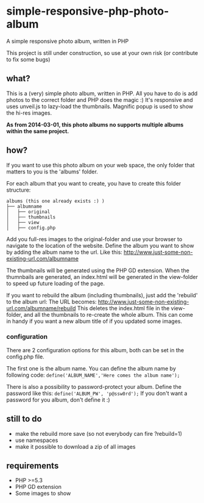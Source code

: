 simple-responsive-php-photo-album
=================================

A simple responsive photo album, written in PHP

This project is still under construction, so use at your own risk (or contribute to fix some bugs)


what?
--------------

This is a (very) simple photo album, written in PHP.
All you have to do is add photos to the correct folder and PHP does the magic :)
It's responsive and uses unveil.js to lazy-load the thumbnails.
Magnific popup is used to show the hi-res images.

**As from 2014-03-01, this photo albums no supports multiple albums within the same project.**


how?
--------------

If you want to use this photo album on your web space, the only folder that matters to you is the 'albums' folder.

For each album that you want to create, you have to create this folder structure:
```
albums (this one already exists :) )
├── albumname
│   ├── original
│   ├── thumbnails
│   ├── view
│   ├── config.php
```


Add you full-res images to the original-folder and use your browser to navigate to the location of the website.
Define the album you want to show by adding the album name to the url.
Like this: http://www.just-some-non-existing-url.com/albumname

The thumbnails will be generated using the PHP GD extension.
When the thumnbails are generated, an index.html will be generated in the view-folder to speed up future loading of the page.

If you want to rebuild the album (including thumbnails), just add the 'rebuild' to the album url:
The URL becomes: http://www.just-some-non-existing-url.com/albumname/rebuild
This deletes the index.html file in the view-folder, and all the thumbnails to re-create the whole album.
This can come in handy if you want a new album title of if you updated some images.

### configuration

There are 2 configuration options for this album, both can be set in the config.php file.

The first one is the album name. You can define the album name by following code:
`define('ALBUM_NAME','Here comes the album name');`

There is also a possibility to password-protect your album. Define the password like this:
`define('ALBUM_PW', 'p@ssw0rd');`
If you don't want a password for you album, don't define it :)

still to do
--------------

- make the rebuild more save (so not everybody can fire ?rebuild=1)
- use namespaces
- make it possible to download a zip of all images


requirements
--------------

- PHP >=5.3
- PHP GD extension
- Some images to show
